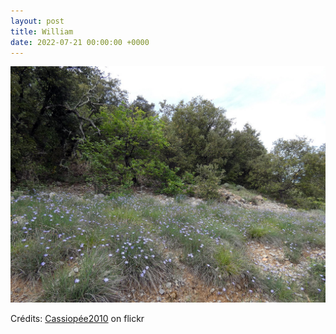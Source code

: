 ```yaml
---
layout: post
title: William
date: 2022-07-21 00:00:00 +0000
---
```


![William](/images/2022-07-21.jpg)

Crédits: [Cassiopée2010](https://www.flickr.com/people/cmoi30/) on flickr
